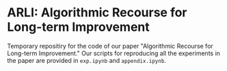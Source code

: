# ARLI: Algorithmic Recourse for Long-term Improvement

Temporary repositiry for the code of our paper "Algorithmic Recourse for Long-term Improvement."
Our scripts for reproducing all the experiments in the paper are provided in `exp.ipynb` and `appendix.ipynb`. 

